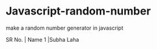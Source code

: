 # Javascript-random-number
make a random number generator in javascript


SR No.  |  Name
1    |Subha Laha
